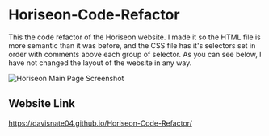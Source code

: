 # Horiseon-Code-Refactor

This the code refactor of the Horiseon website. I made it so the HTML file is more semantic than it was before, and the CSS file has it's selectors set in order with comments above each group of selector. As you can see below, I have not changed the layout of the website in any way.

![Horiseon Main Page Screenshot](https://github.com/davisnate04/Horiseon-Code-Refactor/assets/111401054/91650c0c-33bb-4476-87ff-8194441b1f00)


## Website Link
https://davisnate04.github.io/Horiseon-Code-Refactor/
